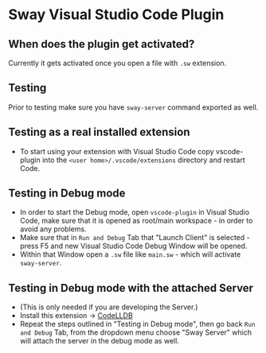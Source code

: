 # Sway Visual Studio Code Plugin

## When does the plugin get activated?

Currently it gets activated once you open a file with `.sw` extension.

## Testing

Prior to testing make sure you have `sway-server` command exported as well.

## Testing as a real installed extension

- To start using your extension with Visual Studio Code copy vscode-plugin into the `<user home>/.vscode/extensions` directory and restart Code.

## Testing in Debug mode

- In order to start the Debug mode, open `vscode-plugin` in Visual Studio Code, make sure that it is opened as root/main workspace - in order to avoid any problems.
- Make sure that in `Run and Debug` Tab that "Launch Client" is selected - press F5 and new Visual Studio Code Debug Window will be opened.
- Within that Window open a `.sw` file like `main.sw` - which will activate `sway-server`.

## Testing in Debug mode with the attached Server

- (This is only needed if you are developing the Server.)
- Install this extension -> [CodeLLDB](https://marketplace.visualstudio.com/items?itemName=vadimcn.vscode-lldb)
- Repeat the steps outlined in "Testing in Debug mode", then go back `Run and Debug` Tab, from the dropdown menu
choose "Sway Server" which will attach the server in the debug mode as well.

